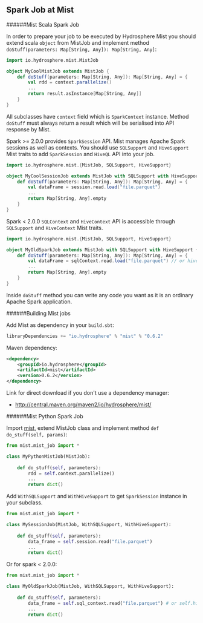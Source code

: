 ## Spark Job at Mist

######Mist Scala Spark Job 

In order to prepare your job to be executed by Hydrosphere Mist you should extend scala `object` from MistJob and implement method `doStuff(parameters: Map[String, Any]): Map[String, Any]`:

```scala
import io.hydrosphere.mist.MistJob

object MyCoolMistJob extends MistJob {
    def doStuff(parameters: Map[String, Any]): Map[String, Any] = {
        val rdd = context.parallelize()
        ...
        return result.asInstance[Map[String, Any]]
    }
} 
```

All subclasses have `context` field which is `SparkContext` instance. Method `doStuff` must always return a result which will be serialised into API response by Mist.

Spark >= 2.0.0 provides `SparkSession` API. Mist manages Apache Spark sessions as well as contexts. You should use `SQLSupport` and `HiveSupport` Mist traits to add `SparkSession` and `HiveQL` API into your job.

```scala
import io.hydrosphere.mist.{MistJob, SQLSupport, HiveSupport}

object MyCoolSessionJob extends MistJob with SQLSupport with HiveSupport {
    def doStuff(parameters: Map[String, Any]): Map[String, Any] = {
        val dataFrame = session.read.load("file.parquet")
        ...
        return Map[String, Any].empty
    }
}
```

Spark < 2.0.0 `SQLContext` and `HiveContext` API is accessible through `SQLSupport` and `HiveContext` Mist traits. 

```scala
import io.hydrosphere.mist.{MistJob, SQLSupport, HiveSupport}

object MyOldSparkJob extends MistJob with SQLSupport with HiveSupport {
    def doStuff(parameters: Map[String, Any]): Map[String, Any] = {
        val dataFrame = sqlContext.read.load("file.parquet") // or hiveContext.read.load("file.parquet")
        ...
        return Map[String, Any].empty
    }
}
```

Inside `doStuff` method you can write any code you want as it is an ordinary Apache Spark application.

######Building Mist jobs

Add Mist as dependency in your `build.sbt`:

```scala
libraryDependencies += "io.hydrosphere" % "mist" % "0.6.2"
```

Maven dependency:

```xml
<dependency>
    <groupId>io.hydrosphere</groupId>
    <artifactId>mist</artifactId>
    <version>0.6.2</version>
</dependency>
```
    
Link for direct download if you don't use a dependency manager:
* http://central.maven.org/maven2/io/hydrosphere/mist/

######Mist Python Spark Job 

Import [mist](https://github.com/Hydrospheredata/mist/tree/master/src/main/reousrces/mist), extend MistJob class and implement method `def do_stuff(self, params)`: 

```python
from mist.mist_job import *

class MyPythonMistJob(MistJob):
    
    def do_stuff(self, parameters):
        rdd = self.context.parallelize()
        ...
        return dict()
```

Add `WithSQLSupport` and `WithHiveSupport` to get `SparkSession` instance in your subclass.

```python
from mist.mist_job import *

class MySessionJob(MistJob, WithSQLSupport, WithHiveSupport):
    
    def do_stuff(self, parameters):
        data_frame = self.session.read("file.parquet")
        ...
        return dict()
```

Or for spark < 2.0.0:

```python
from mist.mist_job import *

class MyOldSparkJob(MistJob, WithSQLSupport, WithHiveSupport):
    
    def do_stuff(self, parameters):
        data_frame = self.sql_context.read("file.parquet") # or self.hive_context.read("file.parquet")
        ...
        return dict()
```
